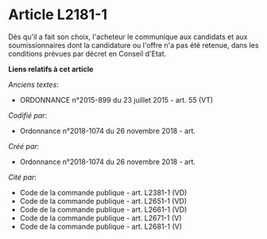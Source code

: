 # Article L2181-1

Dès qu'il a fait son choix, l'acheteur le communique aux candidats et aux soumissionnaires dont la candidature ou l'offre n'a
pas été retenue, dans les conditions prévues par décret en Conseil d'Etat.

**Liens relatifs à cet article**

_Anciens textes_:

  - ORDONNANCE n°2015-899 du 23 juillet 2015 - art. 55 (VT)

_Codifié par_:

  - Ordonnance n°2018-1074 du 26 novembre 2018 - art.

_Créé par_:

  - Ordonnance n°2018-1074 du 26 novembre 2018 - art.

_Cité par_:

  - Code de la commande publique - art. L2381-1 (VD)
  - Code de la commande publique - art. L2651-1 (VD)
  - Code de la commande publique - art. L2661-1 (VD)
  - Code de la commande publique - art. L2671-1 (V)
  - Code de la commande publique - art. L2681-1 (V)
